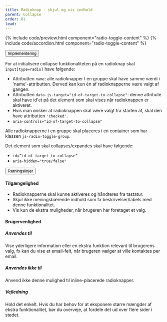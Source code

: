 ```yaml
---
title: Radioknap - skjul og vis indhold
parent: Collapse
order: 01
lead: 
---
```


{% include code/preview.html component="radio-toggle-content" %}
{% include code/accordion.html component="radio-toggle-content" %}
<div class="accordion-bordered">
  <button class="button-unstyled accordion-button"
      aria-expanded="true" aria-controls="radio-toggle-content-tech">
    Implementering
  </button>
  <div id="radio-toggle-content-tech" aria-hidden="false" class="accordion-content">
    <p>For at initialisere collapse funktionaliteten på en radioknap skal <code>input[type=radio]</code> have følgende:</p>
    <ul>
      <li>Attributten <code>name</code>: alle radioknapper I en gruppe skal have samme værdi i 'name'-attributten. Derved kan kun én af radioknapperne være valgt af gangen.</li>
      <li>Attributten <code>data-js-target="id-of-target-to-collapse"</code>: denne attribute skal have id'et på det element som skal vises når radioknappen er aktiveret. </li>
      <li>Hvis man ønsker at radioknappen skal være valgt fra starten af, skal den have attributten <code>'checked'</code>.</li>
      <li><code>aria-controls="id-of-target-to-collapse" </code></li>
    </ul>
    <p>Alle radioknapperne i en gruppe skal placeres i en container som har klassen <code>js-radio-toggle-group</code>.</p>
    <p>Det element som skal collapses/expandes skal have følgende:</p>
    <ul>
      <li><code>id=”id-of-target-to-collapse”</code></li>
      <li><code>aria-hidden="true/false"</code></li>
    </ul>   
  </div>
</div>
<div class="accordion-bordered accordion-docs">
  <button class="button-unstyled accordion-button"
      aria-expanded="true" aria-controls="checkbox-toggle-content-docs">
    Retningslinjer
  </button>
  <div id="checkbox-toggle-content-docs" class="accordion-content">
    <article>
      <section>
          <h4>Tilgængelighed</h4>
          <ul>
              <li>Radioknapperne skal kunne aktiveres og håndteres fra tastatur.</li>
              <li>Skjul ikke meningsbærende indhold som fx beskrivelser/labels med denne funktionalitet.</li>
              <li>Vis kun de ekstra muligheder, når brugeren har foretaget et valg.</li>
          </ul>
      </section>
      <section>
          <h4>Brugervenlighed</h4>
          <h5>Anvendes til</h5>
          <p>Vise yderligere information eller en ekstra funktion relevant til brugerens valg, fx kan du vise et email-felt, når brugeren vælger at ville kontaktes per email.</p>
          <h5>Anvendes ikke til</h5>
          <p>Anvend ikke denne mulighed til inline-placerede radioknapper. </p>
          <h5>Vejledning</h5>                
          <p>Hold det enkelt. Hvis du har behov for at eksponere større mængder af ekstra funktionalitet, bør du overveje, at fordele det ud over flere sider i stedet.</p>
      </section>
    </article>
  </div>
</div>

